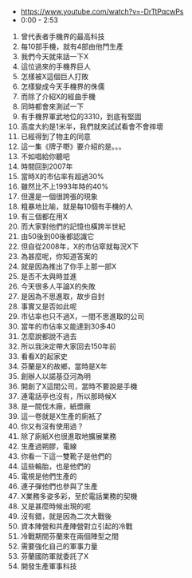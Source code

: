 - https://www.youtube.com/watch?v=-DrTtPqcwPs
- 0:00 - 2:53

1. 曾代表者手機界的最高科技
1. 每10部手機，就有4部由他門生產
1. 我們今天就來話一下X
1. 這位過來的手機界巨人
1. 怎樣被X這個巨人打敗
1. 怎樣變成今天手機界的侏儒
1. 而除了介紹X的經曲手機
1. 同時都會來測試一下
1. 有手機界軍武地位的3310，到底有堅固
1. 高度大約是1米半，我們就來試試看會不會摔壞
1. 已經得到了物主的同意
1. 這一集《牌子嘢》要介紹的是。。。
1. 不如唱給你聽吧
1. 時間回到2007年
1. 當時X的市佔率有超過30%
1. 雖然比不上1993年時的40%
1. 但還是一個很誇張的現象
1. 粗暴地比喻，就是每10個有手機的人
1. 有三個都在用X
1. 而大家對他們的記憶也橫誇半世紀
1. 由50後到00後都認識它
1. 但自從2008年，X的市佔窣就每況X下
1. 為甚麼呢，你知道答案的
1. 就是因為推出了你手上那一部X
1. 是否不太與時並進
1. 今天很多人平論X的失敗
1. 是因為不思進取，故步自封
1. 事實又是否如此呢
1. 市佔率也只不過X，一間不思進取的公司
1. 當年的市佔率又能達到30多40
1. 怎麼說都說不過去
1. 所以我決定帶大家回去150年前
1. 看看X的起家史
1. 芬蘭是X的故鄉，當時是X年
1. 創辦人以諾基亞河為明
1. 開創了X這間公司，當時不要說是手機
1. 連電話亭也沒有，所以那時候X
1. 是一間伐木廠，紙漿廠
1. 這一卷就是X生產的廁衹了
1. 你又有沒有使用過？
1. 除了廁紙X也很進取地擴展業務
1. 生產過朔膠，電線
1. 你看一下這一雙靴子是他們的
1. 這些輪胎，也是他們的
1. 電視是他們生產的
1. 連子彈他們也參與了生產
1. X業務多姿多彩，至於電話業務的契機
1. 又是甚麼時候出現的呢
1. 沒有錯，就是因為二次大戰後
1. 資本陣營和共產陣營對立引起的冷戰
1. 冷戰期間芬蘭來在兩個陣型之間
1. 需要強化自己的軍事力量
1. 芬蘭國防軍就委託了X
1. 開發生產軍事科技
